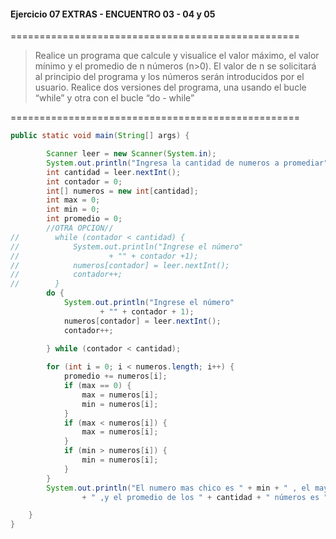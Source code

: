 #### Ejercicio 07 EXTRAS - ENCUENTRO 03 - 04 y 05
==================================================
> Realice un programa que calcule y visualice el valor máximo, el valor mínimo y el promedio de n números (n>0). El valor de n se solicitará al principio del programa y los números serán introducidos por el usuario. Realice dos versiones del programa,
una usando el bucle “while” y otra con el bucle “do - while”

==================================================
```java
public static void main(String[] args) {

        Scanner leer = new Scanner(System.in);
        System.out.println("Ingresa la cantidad de numeros a promediar");
        int cantidad = leer.nextInt();
        int contador = 0;
        int[] numeros = new int[cantidad];
        int max = 0;
        int min = 0;
        int promedio = 0;
        //OTRA OPCION//
//        while (contador < cantidad) {
//            System.out.println("Ingrese el número"
//                    + "" + contador +1);
//            numeros[contador] = leer.nextInt();
//            contador++;
//        }
        do {
            System.out.println("Ingrese el número"
                    + "" + contador + 1);
            numeros[contador] = leer.nextInt();
            contador++;
            
        } while (contador < cantidad);

        for (int i = 0; i < numeros.length; i++) {
            promedio += numeros[i];
            if (max == 0) {
                max = numeros[i];
                min = numeros[i];
            }
            if (max < numeros[i]) {
                max = numeros[i];
            }
            if (min > numeros[i]) {
                min = numeros[i];
            }
        }
        System.out.println("El numero mas chico es " + min + " , el mayor es " + max
                + " ,y el promedio de los " + cantidad + " números es " + (promedio / cantidad));

    }
}
```
